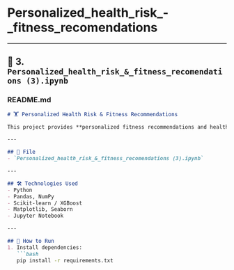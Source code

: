 # Personalized_health_risk_-_fitness_recomendations

---

## 📂 3. `Personalized_health_risk_&_fitness_recomendations (3).ipynb`

### README.md
```markdown
# 🏋️ Personalized Health Risk & Fitness Recommendations

This project provides **personalized fitness recommendations and health risk analysis** using AI/ML techniques.

---

## 📂 File
- `Personalized_health_risk_&_fitness_recomendations (3).ipynb`

---

## 🛠️ Technologies Used
- Python
- Pandas, NumPy
- Scikit-learn / XGBoost
- Matplotlib, Seaborn
- Jupyter Notebook

---

## 🚀 How to Run
1. Install dependencies:
   ```bash
   pip install -r requirements.txt
